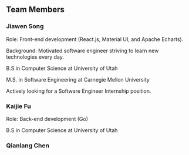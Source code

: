 
## Team Members 


### Jiawen Song

Role: Front-end development (React.js, Material UI, and Apache Echarts).

Background: Motivated software engineer striving to learn new technologies every day. 

B.S in Computer Science at University of Utah 

M.S. in Software Engineering at Carnegie Mellon University

Actively looking for a Software Engineer Internship position.


### Kaijie Fu

Role: Back-end development (Go)

B.S in Computer Science at University of Utah 

### Qianlang Chen
